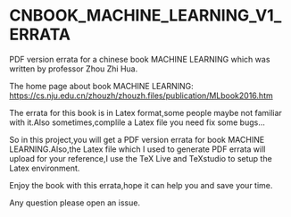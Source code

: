 # CNBOOK_MACHINE_LEARNING_V1_ERRATA
PDF version errata for a chinese book MACHINE LEARNING which was written by professor Zhou Zhi Hua.

The home page about book MACHINE LEARNING:
https://cs.nju.edu.cn/zhouzh/zhouzh.files/publication/MLbook2016.htm

The errata for this book is in Latex format,some people maybe not familiar with it.Also sometimes,complile a Latex file you need fix some bugs...

So in this project,you will get a PDF version errata for book MACHINE LEARNING.Also,the Latex file which I used to generate PDF errata will upload for your reference,I use the TeX Live and TeXstudio to setup the Latex environment.

Enjoy the book with this errata,hope it can help you and save your time.

Any question please open an issue.

